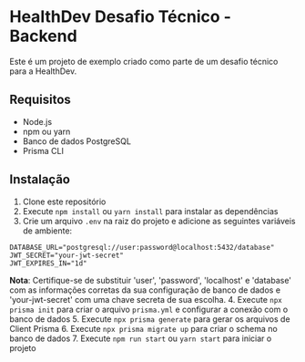 # HealthDev Desafio Técnico - Backend

Este é um projeto de exemplo criado como parte de um desafio técnico para a HealthDev.

## Requisitos

- Node.js
- npm ou yarn
- Banco de dados PostgreSQL
- Prisma CLI

## Instalação

1. Clone este repositório
2. Execute `npm install` ou `yarn install` para instalar as dependências
3. Crie um arquivo `.env` na raiz do projeto e adicione as seguintes variáveis de ambiente:

```
DATABASE_URL="postgresql://user:password@localhost:5432/database"
JWT_SECRET="your-jwt-secret"
JWT_EXPIRES_IN="1d"
```

**Nota**: Certifique-se de substituir 'user', 'password', 'localhost' e 'database' com as informações corretas da sua configuração de banco de dados e 'your-jwt-secret' com uma chave secreta de sua escolha. 4. Execute `npx prisma init` para criar o arquivo `prisma.yml` e configurar a conexão com o banco de dados 5. Execute `npx prisma generate` para gerar os arquivos de Client Prisma 6. Execute `npx prisma migrate up` para criar o schema no banco de dados 7. Execute `npm run start` ou `yarn start` para iniciar o projeto
